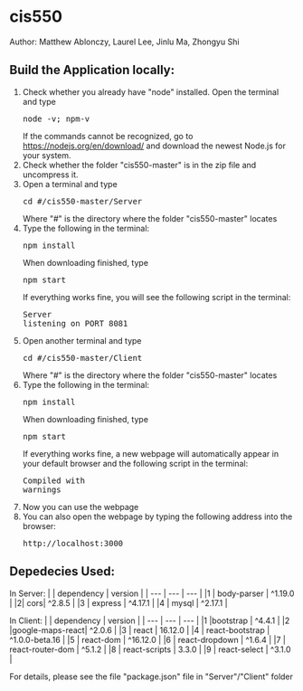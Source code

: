 # cis550
Author: Matthew Ablonczy, Laurel Lee, Jinlu Ma, Zhongyu Shi

## Build the Application locally: 
1. Check whether you already have "node" installed. Open the terminal  and type <pre>node -v; npm-v</pre> If the commands cannot be recognized, go to https://nodejs.org/en/download/ and download the newest Node.js for your system.
2. Check whether the folder "cis550-master" is in the zip file and uncompress it.
3. Open a terminal and type <pre>cd #/cis550-master/Server</pre> Where "#" is the directory where the folder "cis550-master" locates
4. Type the following in the terminal: <pre>npm install</pre> When downloading finished, type <pre>npm start</pre> If everything works fine, you will see the following script in the terminal:<pre>Server listening on PORT 8081</pre>
5. Open another terminal and type <pre>cd #/cis550-master/Client</pre> Where "#" is the directory where the folder "cis550-master" locates
6. Type the following in the terminal: <pre>npm install</pre> When downloading finished, type <pre>npm start</pre> If everything works fine, a new webpage will automatically  appear in your default browser and the following script in the terminal:<pre>Compiled with warnings</pre>
7. Now you can use the webpage
8. You can also open the webpage by typing the following address into the browser:<pre>http://localhost:3000</pre>

## Depedecies Used:
In Server:
|  | dependency | version | 
| --- | --- | --- |
|1 | body-parser | ^1.19.0 | 
|2| cors| ^2.8.5 |
|3 | express | ^4.17.1 | 
|4 | mysql | ^2.17.1 | 

In Client:
|  | dependency | version | 
| --- | --- | --- |
|1 |bootstrap | ^4.4.1 | 
|2 |google-maps-react| ^2.0.6 |
|3 | react | 16.12.0 | 
|4 | react-bootstrap | ^1.0.0-beta.16 | 
|5 | react-dom | ^16.12.0 |
|6 | react-dropdown | ^1.6.4 | 
|7 | react-router-dom | ^5.1.2 | 
|8 | react-scripts | 3.3.0 | 
|9 | react-select | ^3.1.0 | 

For details, please see the file "package.json" file in "Server"/"Client" folder



